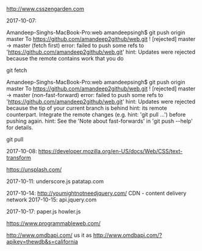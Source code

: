 http://www.csszengarden.com

2017-10-07:

Amandeep-Singhs-MacBook-Pro:web amandeepsingh$ git push origin master
To https://github.com/amandeep2github/web.git
 ! [rejected]        master -> master (fetch first)
error: failed to push some refs to 'https://github.com/amandeep2github/web.git'
hint: Updates were rejected because the remote contains work that you do


git fetch

Amandeep-Singhs-MacBook-Pro:web amandeepsingh$ git push origin master
To https://github.com/amandeep2github/web.git
 ! [rejected]        master -> master (non-fast-forward)
error: failed to push some refs to 'https://github.com/amandeep2github/web.git'
hint: Updates were rejected because the tip of your current branch is behind
hint: its remote counterpart. Integrate the remote changes (e.g.
hint: 'git pull ...') before pushing again.
hint: See the 'Note about fast-forwards' in 'git push --help' for details.

git pull

2017-10-08:
https://developer.mozilla.org/en-US/docs/Web/CSS/text-transform

https://unsplash.com/

2017-10-11:
underscore.js
patatap.com

2017-10-14:
http://youmightnotneedjquery.com/
CDN - content delivery network
2017-10-15:
api.jquery.com

2017-10-17:
paper.js
howler.js

https://www.programmableweb.com/

http://www.omdbapi.com/ us it as http://www.omdbapi.com/?apikey=thewdb&s=california

